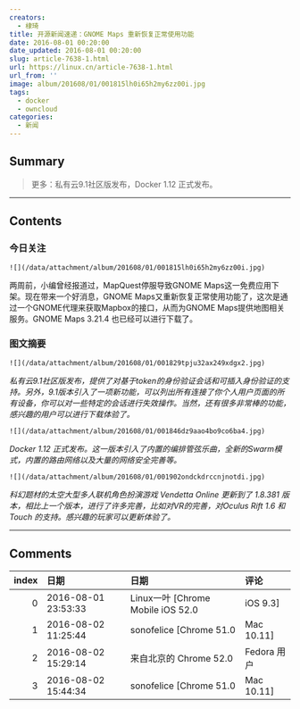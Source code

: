 ```yaml
---
creators:
  - 棣琦
title: 开源新闻速递：GNOME Maps 重新恢复正常使用功能
date: 2016-08-01 00:20:00
date_updated: 2016-08-01 00:20:00
slug: article-7638-1.html
url: https://linux.cn/article-7638-1.html
url_from: ''
image: album/201608/01/001815lh0i65h2my6zz00i.jpg
tags:
  - docker
  - owncloud
categories:
  - 新闻
---
```


## Summary

> 更多：私有云9.1社区版发布，Docker 1.12 正式发布。

***

<!-- more -->

## Contents

### 今日关注

`![](/data/attachment/album/201608/01/001815lh0i65h2my6zz00i.jpg)`

两周前，小编曾经报道过，MapQuest停服导致GNOME Maps这一免费应用下架。现在带来一个好消息，GNOME Maps又重新恢复正常使用功能了，这次是通过一个GNOME代理来获取Mapbox的接口，从而为GNOME Maps提供地图相关服务。GNOME Maps 3.21.4 也已经可以进行下载了。

### 图文摘要

`![](/data/attachment/album/201608/01/001829tpju32ax249xdgx2.jpg)`

*私有云9.1社区版发布，提供了对基于token的身份验证会话和可插入身份验证的支持。另外，9.1版本引入了一项新功能，可以列出所有连接了你个人用户页面的所有设备，你可以对一些特定的会话进行失效操作。当然，还有很多非常棒的功能，感兴趣的用户可以进行下载体验了。*

`![](/data/attachment/album/201608/01/001846dz9aao4bo9co6ba4.jpg)`

*Docker 1.12 正式发布。这一版本引入了内置的编排管弦乐曲，全新的Swarm模式，内置的路由网络以及大量的网络安全完善等。*

`![](/data/attachment/album/201608/01/001902ondckdrccnjnotdi.jpg)`

*科幻题材的太空大型多人联机角色扮演游戏 Vendetta Online 更新到了 1.8.381 版本，相比上一个版本，进行了许多完善，比如对VR的完善，对Oculus Rift 1.6 和 Touch 的支持。感兴趣的玩家可以更新体验了。*

***

## Comments

|   index | 日期                | 日期                                       | 评论                                                      |
|--------:|:--------------------|:-------------------------------------------|:----------------------------------------------------------|
|       0 | 2016-08-01 23:53:33 | Linux一叶 [Chrome Mobile iOS 52.0|iOS 9.3] | 三个短小新闻，不错                                        |
|       1 | 2016-08-02 11:25:44 | sonofelice [Chrome 51.0|Mac 10.11]         | 谢谢一叶支持                                              |
|       2 | 2016-08-02 15:29:14 | 来自北京的 Chrome 52.0|Fedora 用户         | “这一版本引入了内置的编配管弦乐曲” 应该是&quot;编排&quot; |
|       3 | 2016-08-02 15:44:34 | sonofelice [Chrome 51.0|Mac 10.11]         | 谢谢！已修改！                                            |
